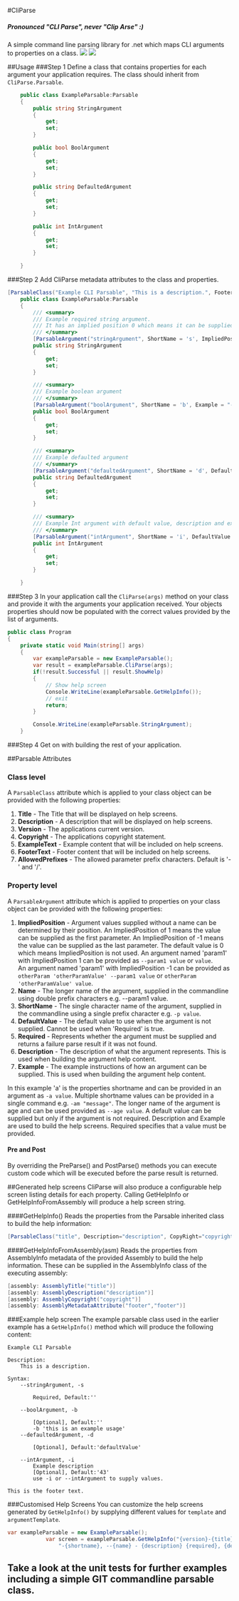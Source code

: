 

#CliParse
##### Pronounced "CLI Parse", never "Clip Arse" :)
A simple command line parsing library for .net which maps CLI arguments to properties on a class.
[<img src="https://img.shields.io/appveyor/ci/secretdeveloper/cliparse/master.svg">](https://ci.appveyor.com/project/SecretDeveloper/cliparse)
[<img src="https://img.shields.io/nuget/dt/cliparse.svg">](https://www.nuget.org/packages/CliParse/)

##Usage
###Step 1
Define a class that contains properties for each argument your application requires.  The class should inherit from `CliParse.Parsable`.

```c#
    public class ExampleParsable:Parsable
    {
        public string StringArgument
        {
            get;
            set;
        }

        public bool BoolArgument
        {
            get;
            set;
        }

        public string DefaultedArgument
        {
            get;
            set;
        }

        public int IntArgument
        {
            get;
            set;
        }

    }
```

###Step 2
Add CliParse metadata attributes to the class and properties.

```c#
[ParsableClass("Example CLI Parsable", "This is a description.", FooterText = "This is the footer text.")]
    public class ExampleParsable:Parsable
    {
        /// <summary>
        /// Example required string argument.
        /// It has an implied position 0 which means it can be supplied as the first unnamed parameter.
        /// </summary>
        [ParsableArgument("stringArgument", ShortName = 's', ImpliedPosition = 0, Required = true)]
        public string StringArgument
        {
            get;
            set;
        }

        /// <summary>
        /// Example boolean argument
        /// </summary>
        [ParsableArgument("boolArgument", ShortName = 'b', Example = "-b 'this is an example usage'")]
        public bool BoolArgument
        {
            get;
            set;
        }

        /// <summary>
        /// Example defaulted argument
        /// </summary>
        [ParsableArgument("defaultedArgument", ShortName = 'd', DefaultValue = "defaultValue")]
        public string DefaultedArgument
        {
            get;
            set;
        }

        /// <summary>
        /// Example Int argument with default value, description and example meta information.
        /// </summary>
        [ParsableArgument("intArgument", ShortName = 'i', DefaultValue = 43, Description = "Example description", Example = "use -i or --intArgument to supply values.")]
        public int IntArgument
        {
            get;
            set;
        }

    }
```

###Step 3
In your application call the `CliParse(args)` method on your class and provide it with the arguments your application received.  Your objects properties should now be populated with the correct values provided by the list of arguments.
```c#
public class Program
{
    private static void Main(string[] args)
    {
        var exampleParsable = new ExampleParsable();
        var result = exampleParsable.CliParse(args);
        if(!result.Successful || result.ShowHelp)
        {
            // Show help screen
            Console.WriteLine(exampleParsable.GetHelpInfo());         
            // exit
            return;
        }

        Console.WriteLine(exampleParsable.StringArgument);
    }

```

###Step 4
Get on with building the rest of your application.

##Parsable Attributes

### Class level
A `ParsableClass` attribute which is applied to your class object can be provided with the following properties:  
1. **Title** - The Title that will be displayed on help screens.  
2. **Description** - A description that will be displayed on help screens.  
3. **Version** - The applications current version.  
4. **Copyright** - The applications copyright statement.  
5. **ExampleText** - Example content that will be included on help screens.  
6. **FooterText** - Footer content that will be included on help screens.  
7. **AllowedPrefixes** - The allowed parameter prefix characters. Default is '-' and '/'.  

### Property level
A `ParsableArgument` attribute which is applied to properties on your class object can be provided with the following properties:  
1. **ImpliedPosition** - Argument values supplied without a name can be determined by their position.
An ImpliedPosition of 1 means the value can be supplied as the first parameter.
An ImpliedPosition of -1 means the value can be supplied as the last parameter.
The default value is 0 which means ImpliedPosition is not used.
An argument named 'param1' with ImpliedPosition 1 can be provided as
`--param1 value` or `value`.  
An argument named 'param1' with ImpliedPosition -1 can be provided as
`otherParam 'otherParamValue' --param1 value` or `otherParam 'otherParamValue' value`.  
2. **Name** - The longer name of the argument, supplied in the commandline using double prefix characters e.g. --param1 value.  
3. **ShortName** - The single character name of the argument, supplied in the commandline using a single prefix character e.g. `-p value`.  
4. **DefaultValue** - The default value to use when the argument is not supplied. Cannot be used when 'Required' is true.  
5. **Required** - Represents whether the argument must be supplied and returns a failure parse result if it was not found.  
6. **Description** - The description of what the argument represents.  This is used when building the argument help content.  
7. **Example** - The example instructions of how an argument can be supplied.  This is used when building the argument help content.  

In this example 'a' is the properties shortname and can be provided in an argument as `-a value`.  Multiple shortname values can be provided in a single command e.g. `-am "message"`.
The longer name of the argument is age and can be used provided as `--age value`.
A default value can be supplied but only if the argument is not required.
Description and Example are used to build the help screens.
Required specifies that a value must be provided.

#### Pre and Post
By overriding the PreParse() and PostParse() methods you can execute custom code which will be executed before the parse result is returned.

##Generated help screens
CliParse will also produce a configurable help screen listing details for each property.  Calling GetHelpInfo or GetHelpInfoFromAssembly will produce a help screen string.

####GetHelpInfo()
Reads the properties from the Parsable inherited class to build the help information:
```c#
[ParsableClass("title", Description="description", CopyRight="copyright", FooterText = "footer")]    
```

####GetHelpInfoFromAssembly(asm)
Reads the properties from AssemblyInfo metadata of the provided Assembly to build the help information.  These can be supplied in the AssemblyInfo class of the executing assembly:
```c#
[assembly: AssemblyTitle("title")]
[assembly: AssemblyDescription("description")]
[assembly: AssemblyCopyright("copyright")]
[assembly: AssemblyMetadataAttribute("footer","footer")]
```

###Example help screen
The example parsable class used in the earlier example has a ```GetHelpInfo()``` method which will produce the following content:
```
Example CLI Parsable 

Description:
    This is a description.    

Syntax:
    --stringArgument, -s    
        
        Required, Default:''
        
    --boolArgument, -b    
        
        [Optional], Default:''
        -b 'this is an example usage'
    --defaultedArgument, -d    
        
        [Optional], Default:'defaultValue'
        
    --intArgument, -i    
        Example description
        [Optional], Default:'43'
        use -i or --intArgument to supply values.

This is the footer text.
```

###Customised Help Screens
You can customize the help screens generated by ```GetHelpInfo()``` by supplying different values for ```template``` and ```argumentTemplate```.

```c#
var exampleParsable = new ExampleParsable();
            var screen = exampleParsable.GetHelpInfo("{version}-{title}-\r\n{syntax}\r\n{description}\r\n{footer}",
                "-{shortname}, --{name} - {description} {required}, {defaultvalue}, {example}");
```

## Take a look at the unit tests for further examples including a simple GIT commandline parsable class.